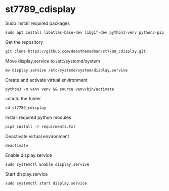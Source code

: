 # st7789_cdisplay

Sudo install required packages
```markdown
sudo apt install libatlas-base-dev libgif-dev python3-venv python3-pip git
```

Get the repository
```markdown
git clone https://github.com/deanthemadman/st7789_cdisplay.git
```

Move display.service to /etc/systemd/system
```markdown
mv display.servive /etc/systemd/system/display.servive
```

Create and activate virtual environment
```markdown
python3 -m venv venv && source venv/bin/activate
```

cd into the folder
```markdown
cd st7789_cdisplay
```

Install required python modules
```markdown
pip3 install -r requirments.txt
```

Deactivate virtual environment
```markdown
deactivate
```

Enable display.service
```markdown
sudo systemctl Enable display.servive
```

Start display.service
```markdown
sudo systemctl start display.service
```

